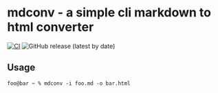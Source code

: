 # mdconv - a simple cli markdown to html converter
[![CI](https://github.com/groow-dev/mdconv/workflows/Continuous%20Integration/badge.svg)](https://github.com/groow-dev/mdconv/actions)
![GitHub release (latest by date)](https://img.shields.io/github/v/release/groow-dev/mdconv)

## Usage

```console
foo@bar ~ % mdconv -i foo.md -o bar.html
```